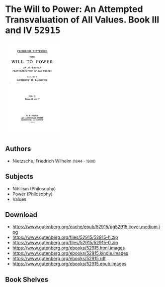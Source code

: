 # The Will to Power: An Attempted Transvaluation of All Values. Book III and IV <kbd>52915</kbd>

![](./cover.medium.jpg "")

## Authors


 - Nietzsche, Friedrich Wilhelm <small>(1844 - 1900)</small>

## Subjects


 - Nihilism (Philosophy)
 - Power (Philosophy)
 - Values

## Download


 - https://www.gutenberg.org/cache/epub/52915/pg52915.cover.medium.jpg
 - https://www.gutenberg.org/files/52915/52915-h.zip
 - https://www.gutenberg.org/files/52915/52915-0.zip
 - https://www.gutenberg.org/ebooks/52915.html.images
 - https://www.gutenberg.org/ebooks/52915.kindle.images
 - https://www.gutenberg.org/ebooks/52915.rdf
 - https://www.gutenberg.org/ebooks/52915.epub.images

## Book Shelves


